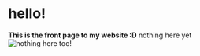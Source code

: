 # hello!

**This is the front page to my website :D**
nothing here yet
![nothing here too!](https://i.pinimg.com/564x/67/b8/db/67b8db8659afcbf4354812dfe2243df1.jpg)
